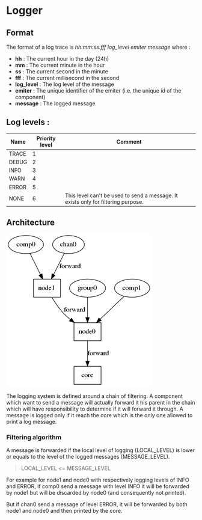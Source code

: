 # Logger
## Format
The format of a log trace is *hh:mm:ss.fff log_level emiter message* where :
  * **hh** : The current hour in the day (24h)
  * **mm** : The current minute in the hour
  * **ss** : The current second in the minute
  * **fff** : The current millisecond in the second
  * **log_level** : The log level of the message
  * **emiter** : The unique identifier of the emiter (i.e. the unique id of the component)
  * **message** : The logged message


## Log levels :

| Name | Priority level | Comment |
|------|----------------|---------|
| TRACE | 1 | |
| DEBUG | 2 | |
| INFO | 3 | |
| WARN | 4 | |
| ERROR | 5 | |
| NONE | 6 | This level can't be used to send a message. It exists only for filtering purpose. |

## Architecture

![logger graph](img/logger_graph.png)

The logging system is defined around a chain of filtering.
A component which want to send a message will actually forward it his parent in the chain which will have responsibility to determine if it will forward it through. A message is logged only if it reach the core which is the only one allowed to print a log message.

### Filtering algorithm
A message is forwarded if the local level of logging (LOCAL_LEVEL) is lower or equals to the level of the logged messages (MESSAGE_LEVEL).

>  LOCAL_LEVEL <= MESSAGE_LEVEL

For example for node1 and node0 with respectively logging levels of INFO and ERROR, if comp0 send a message with level INFO it will be forwarded by node1 but will be discarded by node0 (and consequently not printed).

But if chan0 send a message of level ERROR, it will be forwarded by both node1 and node0 and then printed by the core.
